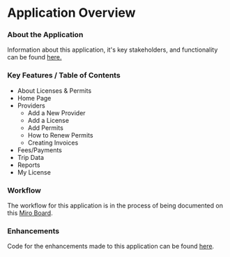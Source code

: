 # Application Overview

### About the Application

Information about this application, it's key stakeholders, and functionality can be found [here. ](https://app.zenhub.com/workspaces/data--technology-services-5caf7dc6ecad11531cc418ef/issues/cityofaustin/atd-data-tech/1192)

### Key Features / Table of Contents

* About Licenses & Permits
* Home Page
* Providers
  * Add a New Provider
  * Add a License
  * Add Permits
  * How to Renew Permits
  * Creating Invoices
* Fees/Payments
* Trip Data
* Reports
* My License

### Workflow

The workflow for this application is in the process of being documented on this [Miro Board](https://miro.com/app/board/o9J_lU6H3zc=/).

### Enhancements

Code for the enhancements made to this application can be found [here](https://github.com/cityofaustin/atd-knack/tree/master/code). 

